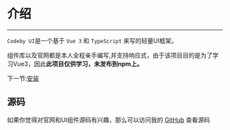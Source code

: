 # 介绍
-----------------
`Codeby UI`是一个基于 `Vue 3` 和 `TypeScript` 来写的轻量UI框架。

组件库以及官网都是本人全程亲手编写,并支持响应式，由于该项目目的是为了学习Vue3，因此**此项目仅供学习，未发布到npm上。**

下一节:[安装](#/doc/install)

## 源码
如果你觉得对官网和UI组件源码有兴趣，那么可以访问我的 [GitHub](https://github.com/2013888096/codeby-vue3-ui) 查看源码